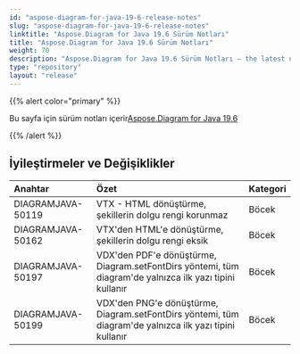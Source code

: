 ```yaml
---
id: "aspose-diagram-for-java-19-6-release-notes"
slug: "aspose-diagram-for-java-19-6-release-notes"
linktitle: "Aspose.Diagram for Java 19.6 Sürüm Notları"
title: "Aspose.Diagram for Java 19.6 Sürüm Notları"
weight: 70
description: "Aspose.Diagram for Java 19.6 Sürüm Notları – the latest updates and fixes."
type: "repository"
layout: "release"
---
```

{{% alert color="primary" %}} 

Bu sayfa için sürüm notları içerir[Aspose.Diagram for Java 19.6](https://releases.aspose.com/diagram/java/release-notes/2019/aspose-diagram-for-java-19-6-release-notes/)

{{% /alert %}} 
## **İyileştirmeler ve Değişiklikler**

|**Anahtar**|**Özet**|**Kategori**|
|:- |:- |:- |
|DIAGRAMJAVA-50119|VTX - HTML dönüştürme, şekillerin dolgu rengi korunmaz|Böcek|
|DIAGRAMJAVA-50162|VTX'den HTML'e dönüştürme, şekillerin dolgu rengi eksik|Böcek|
|DIAGRAMJAVA-50197|VDX'den PDF'e dönüştürme, Diagram.setFontDirs yöntemi, tüm diagram'de yalnızca ilk yazı tipini kullanır|Böcek|
|DIAGRAMJAVA-50199|VDX'den PNG'e dönüştürme, Diagram.setFontDirs yöntemi, tüm diagram'de yalnızca ilk yazı tipini kullanır|Böcek|

